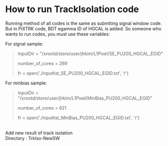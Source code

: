 How to run TrackIsolation code
==============================

Running method of all codes is the same as submtting signal window code. 
But in PiXTRK code, BDT egamma ID of HGCAL is added. So someone who wants to run codes, you must use these variables: <br>

For signal sample: <br>
<blockquote>
<p> InputDir = "/xrootd/store/user/jhkim/L1Pixel/SE_PU200_HGCAL_EGID" </p>
<p> number_of_cores = 269 </p>
<p> fr = open('./inputlist_SE_PU200_HGCAL_EGID.txt', 'r') </p>
</blockquote>

For minbias sample: <br>
<blockquote>
<p> InputDir = "/xrootd/store/user/jhkim/L1Pixel/MinBias_PU200_HGCAL_EGID" </p>
<p> number_of_cores = 621 </p>
<p> fr = open('./inputlist_MinBias_PU200_HGCAL_EGID.txt', 'r') </p>
</blockquote>

<br>
Add new result of track isolation <br>
Directory : TrkIso-NewSW
